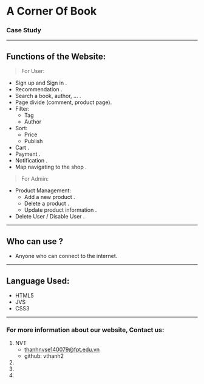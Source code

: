 # A Corner Of Book

### Case Study

-----------------------
## Functions of the Website:
> For User:
- Sign up and Sign in .
- Recommendation .
- Search a book, author, ... .
- Page divide (comment, product page).
- Filter:
  * Tag
  * Author
- Sort:
  * Price
  * Publish
- Cart .
- Payment .
- Notification .
- Map navigating to the shop .
> For Admin:
- Product Management:
  * Add a new product .
  * Delete a product .
  * Update product information .
 - Delete User / Disable User .
 ----------------------------
 ## Who can use ?
 - Anyone who can connect to the internet.
 ----------------------------
 ## Language Used:
 - HTML5
 - JVS
 - CSS3
 
 ****************************
 ### For more information about our website, Contact us:
 1. NVT
    * thanhnvse140079@fpt.edu.vn
    * github: vthanh2
 2.
 3.
 4.
 
